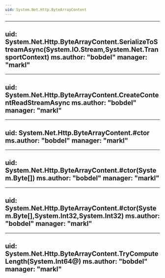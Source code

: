```yaml
---
uid: System.Net.Http.ByteArrayContent
---
```


---
uid: System.Net.Http.ByteArrayContent.SerializeToStreamAsync(System.IO.Stream,System.Net.TransportContext)
ms.author: "bobdel"
manager: "markl"
---

---
uid: System.Net.Http.ByteArrayContent.CreateContentReadStreamAsync
ms.author: "bobdel"
manager: "markl"
---

---
uid: System.Net.Http.ByteArrayContent.#ctor
ms.author: "bobdel"
manager: "markl"
---

---
uid: System.Net.Http.ByteArrayContent.#ctor(System.Byte[])
ms.author: "bobdel"
manager: "markl"
---

---
uid: System.Net.Http.ByteArrayContent.#ctor(System.Byte[],System.Int32,System.Int32)
ms.author: "bobdel"
manager: "markl"
---

---
uid: System.Net.Http.ByteArrayContent.TryComputeLength(System.Int64@)
ms.author: "bobdel"
manager: "markl"
---
